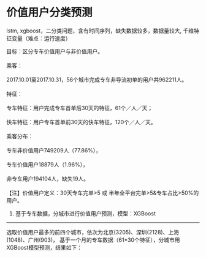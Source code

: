 # 价值用户分类预测
lstm, xgboost，二分类问题，含有时间序列，缺失数据较多，数据量较大, 千维特征变量（难点：运行速度）

目标：区分专车价值用户与非价值用户。<br>  
乘客： <br>  
        2017.10.01至2017.10.31，56个城市完成专车非导流初单的用户共962211人。<br>  
特征：<br>  
        专车特征：用户完成专车首单后30天的特征，61个／人／天；<br>  
        快车特征：用户专车首单前30天的快车特征，120个／人／天。<br>  
乘客分布：<br>  
         专车非价值用户749209人（77.86%），<br>  
         专车价值用户18879人（1.96%），<br>  
         非专车用户194104人，缺失19人。<br>  
【注】价值用户定义：30天专车完单>5 或 半年全平台完单>5&专车占比>50%的用户。<br>  

1. 基于专车数据，分城市进行价值用户预测，模型：XGBoost
----
选取价值用户最多的前四个城市，依次为北京(3205)、深圳(2128)、上海(1048)、广州(903)，
基于一个月的专车数据（61*30个特征），分城市用XGBoost模型预测，结果如下：

